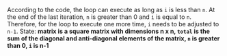 According to the code, the loop can execute as long as `i` is less than `n`. At the end of the last iteration, `n` is greater than 0 and `i` is equal to `n`. Therefore, for the loop to execute one more time, `i` needs to be adjusted to `n-1`.
State: **matrix is a square matrix with dimensions n x n, `total` is the sum of the diagonal and anti-diagonal elements of the matrix, `n` is greater than 0, `i` is n-1**